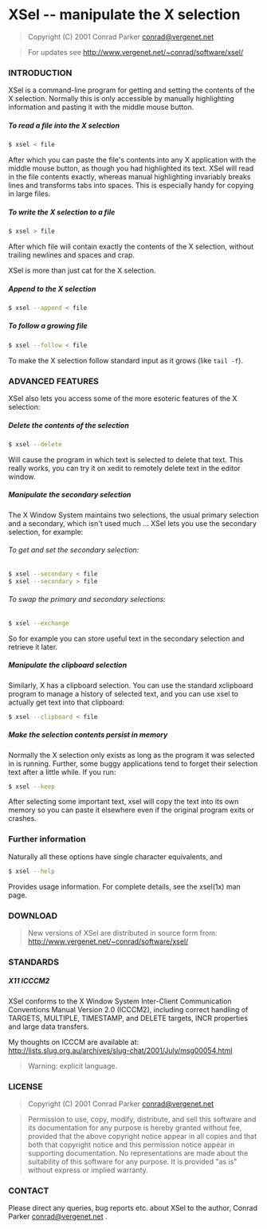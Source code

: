 # XSel -- manipulate the X selection

> Copyright (C) 2001 Conrad Parker <conrad@vergenet.net>

> For updates see http://www.vergenet.net/~conrad/software/xsel/

### INTRODUCTION

XSel is a command-line program for getting and setting the contents of the
X selection. Normally this is only accessible by manually highlighting
information and pasting it with the middle mouse button.

##### To read a file into the X selection

```bash
$ xsel < file
```

After which you can paste the file's contents into any X application with
the middle mouse button, as though you had highlighted its text. XSel will
read in the file contents exactly, whereas manual highlighting invariably
breaks lines and transforms tabs into spaces. This is especially handy for
copying in large files.

##### To write the X selection to a file

```bash
$ xsel > file
```

After which file will contain exactly the contents of the X selection,
without trailing newlines and spaces and crap.

XSel is more than just cat for the X selection.

##### Append to the X selection

```bash
$ xsel --append < file
```

##### To follow a growing file

```bash
$ xsel --follow < file
```

To make the X selection follow standard input as it grows (like `tail -f`).

### ADVANCED FEATURES

XSel also lets you access some of the more esoteric features of the
X selection:

##### Delete the contents of the selection

```bash
$ xsel --delete
```

Will cause the program in which text is selected to delete that text. This
really works, you can try it on xedit to remotely delete text in the editor
window.

##### Manipulate the secondary selection

The X Window System maintains two selections, the usual primary selection
and a secondary, which isn't used much ... XSel lets you use the secondary
selection, for example:

###### To get and set the secondary selection:

```bash
$ xsel --secondary < file
$ xsel --secondary > file
```

###### To swap the primary and secondary selections:
```bash
$ xsel --exchange
```

So for example you can store useful text in the secondary selection and
retrieve it later.

##### Manipulate the clipboard selection

Similarly, X has a clipboard selection. You can use the standard xclipboard
program to manage a history of selected text, and you can use xsel to
actually get text into that clipboard:

```bash
$ xsel --clipboard < file
```

##### Make the selection contents persist in memory

Normally the X selection only exists as long as the program it was selected
in is running. Further, some buggy applications tend to forget their
selection text after a little while. If you run:

```bash
$ xsel --keep
```

After selecting some important text, xsel will copy the text into its own
memory so you can paste it elsewhere even if the original program exits or crashes.

### Further information

Naturally all these options have single character equivalents, and

```bash
$ xsel --help
```

Provides usage information. For complete details, see the xsel(1x) man page.

### DOWNLOAD

> New versions of XSel are distributed in source form from: http://www.vergenet.net/~conrad/software/xsel/

### STANDARDS

##### X11 ICCCM2

XSel conforms to the X Window System Inter-Client Communication Conventions
Manual Version 2.0 (ICCCM2), including correct handling of TARGETS,
MULTIPLE, TIMESTAMP, and DELETE targets, INCR properties and large data
transfers.

My thoughts on ICCCM are available at: http://lists.slug.org.au/archives/slug-chat/2001/July/msg00054.html

> Warning: explicit language.

### LICENSE

>Copyright (C) 2001 Conrad Parker <conrad@vergenet.net>

>Permission to use, copy, modify, distribute, and sell this software and its
documentation for any purpose is hereby granted without fee, provided that
the above copyright notice appear in all copies and that both that copyright
notice and this permission notice appear in supporting documentation. No
representations are made about the suitability of this software for any
purpose. It is provided "as is" without express or implied warranty.

### CONTACT

Please direct any queries, bug reports etc. about XSel to the author,
Conrad Parker conrad@vergenet.net .
